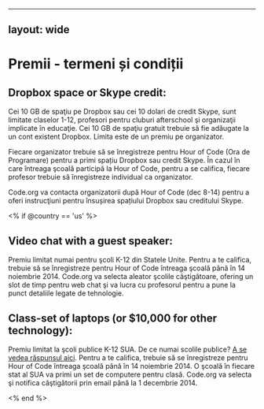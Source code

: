 * * *

## layout: wide

# Premii - termeni și condiții

## Dropbox space or Skype credit:

Cei 10 GB de spaţiu pe Dropbox sau cei 10 dolari de credit Skype, sunt limitate claselor 1-12, profesori pentru cluburi afterschool şi organizaţii implicate în educaţie. Cei 10 GB de spaţiu gratuit trebuie să fie adăugate la un cont existent Dropbox. Limita este de un premiu pe organizator.

Fiecare organizator trebuie să se înregistreze pentru Hour of Code (Ora de Programare) pentru a primi spațiu Dropbox sau credit Skype. În cazul în care întreaga şcoală participă la Hour of Code, pentru a se califica, fiecare profesor trebuie să înregistreze individual ca organizator.

Code.org va contacta organizatorii după Hour of Code (dec 8-14) pentru a oferi instrucţiuni pentru însușirea spațiului Dropbox sau creditului Skype.

<% if @country == 'us' %>

## Video chat with a guest speaker:

Premiu limitat numai pentru şcoli K-12 din Statele Unite. Pentru a te califica, trebuie să se înregistreze pentru Hour of Code întreaga şcoală până în 14 noiembrie 2014. Code.org va selecta aleator şcolile câştigătoare, ofering un slot de timp pentru web chat şi va lucra cu profesorul pentru a pune la punct detaliile legate de tehnologie.

## Class-set of laptops (or $10,000 for other technology):

Premiu limitat la şcoli publice K-12 SUA. De ce numai scolile publice? [A se vedea răspunsul aici][1]. Pentru a te califica, trebuie să se înregistreze pentru Hour of Code întreaga şcoală până în 14 noiembrie 2014. O şcoală în fiecare stat al SUA va primi un set de computere pentru clasă. Code.org va selecta şi notifica câştigătorii prin email până la 1 decembrie 2014.

 [1]: http://www.hourofcode.com/us#faq

<% end %>